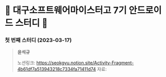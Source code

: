 # 🏫 대구소프트웨어마이스터고 7기 안드로이드 스터디 🤖

### 첫 번째 스터디 (2023-03-17)
> **윤석규**
> 
> 노션링크: https://seokgyu.notion.site/Activity-Fragment-4b61df7a513943218c7334fa71411d74
> 자료: 
